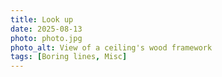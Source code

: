 ```yaml
---
title: Look up
date: 2025-08-13
photo: photo.jpg
photo_alt: View of a ceiling's wood framework
tags: [Boring lines, Misc]
---
```

